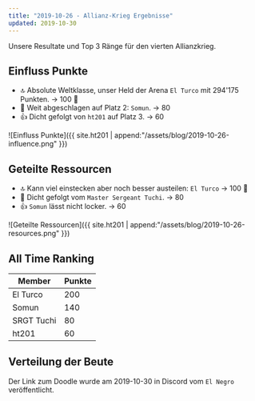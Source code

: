 ```yaml
---
title: "2019-10-26 - Allianz-Krieg Ergebnisse"
updated: 2019-10-30
---
```


Unsere Resultate und Top 3 Ränge für den vierten Allianzkrieg.

## Einfluss Punkte

- :top: Absolute Weltklasse, unser Held der Arena `El Turco` mit 294'175 Punkten. &rarr; 100 :clap:
- :tada: Weit abgeschlagen auf Platz 2: `Somun`. &rarr; 80
- :thumbsup: Dicht gefolgt von `ht201` auf Platz 3. &rarr; 60

![Einfluss Punkte]({{ site.ht201 | append:"/assets/blog/2019-10-26-influence.png" }})

## Geteilte Ressourcen

- :top: Kann viel einstecken aber noch besser austeilen: `El Turco` &rarr; 100 :clap:
- :tada: Dicht gefolgt vom `Master Sergeant Tuchi`. &rarr; 80
- :thumbsup: `Somun` lässt nicht locker. &rarr; 60

![Geteilte Ressourcen]({{ site.ht201 | append:"/assets/blog/2019-10-26-resources.png" }})

## All Time Ranking

| Member     | Punkte |
| ---------- | ------ |
| El Turco   | 200    |
| Somun      | 140    |
| SRGT Tuchi | 80     |
| ht201      | 60     |

## Verteilung der Beute

Der Link zum Doodle wurde am 2019-10-30 in Discord vom `El Negro` veröffentlicht.
